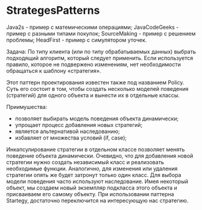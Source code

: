 # StrategesPatterns

Java2s - пример с матемическими операциями;
JavaCodeGeeks - пример с разными типами покупок;
SourceMaking - пример с решением проблемы;
HeadFirst - пример с симулятором уточек.

Задача:
По типу клиента (или по типу обрабатываемых данных) выбрать подходящий алгоритм, который следует применить. 
Если используется правило, которое не подвержено изменениям, нет необходимости обращаться к шаблону «стратегия».

Этот паттерн проектирования известен также под названием Policy. 
Суть его состоит в том, чтобы создать несколько моделей поведения (стратегий) 
для одного объекта и вынести их в отдельные классы. 

Приимушества:
- позволяет выбирать модель поведения объекта динамически;
- упрощает процесс добавления новых стратегий;
- является альтернативой наследованию;
- избавляет от множества условий (if, case);

Инкапсулирование стратегии в отдельном классе позволяет менять поведение объекта динамически. 
Очевидно, что для добавления новой стратегии нужно создать независимый класс и реализовать необходимые функции. 
Аналогично, для изменения или удаления стратегии опять же будет затронут только один класс.
Для выбора модели поведения часто используют наследование. Имея некоторый объект, мы создаем новый экземпляр 
подкласса этого объекта и присваиваем его самому объекту. 
При использовании паттерна Startegy, достаточно переключится на интересующую нас стратегию.
